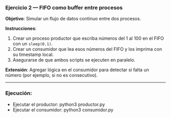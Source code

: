### Ejercicio 2 — FIFO como buffer entre procesos
**Objetivo**: Simular un flujo de datos continuo entre dos procesos.

**Instrucciones**:
1. Crear un proceso productor que escriba números del 1 al 100 en el FIFO con un `sleep(0.1)`.
2. Crear un consumidor que lea esos números del FIFO y los imprima con su timestamp local.
3. Asegurarse de que ambos scripts se ejecuten en paralelo.

**Extensión**: Agregar lógica en el consumidor para detectar si falta un número (por ejemplo, si no es consecutivo).

---

### Ejecución:
- Ejecutar el productor: python3 productor.py
- Ejecutar el consumidor: python3 consumidor.py